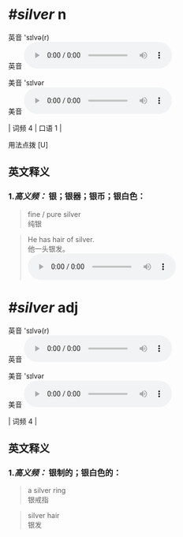 # ***\#silver*** n
英音 'sɪlvə(r)  
英音
<audio src="./media/silver-B.aac" controls="controls"></audio>

美音 'sɪlvər  
美音
<audio src="./media/silver.aac" controls="controls"></audio>



| 词频 4 | 口语 1 |  

用法点拨  [U]

英文释义
---
### 1.*高义频：* **银；银器；银币；银白色：**  

 > fine / pure silver  
 > 纯银    

 > He has hair of silver.  
 > 他一头银发。    
<audio src="./media/silver-1.aac" controls="controls"></audio>


# ***\#silver*** adj
英音 'sɪlvə(r)  
英音
<audio src="./media/silver-B.aac" controls="controls"></audio>

美音 'sɪlvər  
美音
<audio src="./media/silver.aac" controls="controls"></audio>



| 词频 4 |  

英文释义
---
### 1.*高义频：* **银制的；银白色的：**  

 > a silver ring  
 > 银戒指    

 > silver hair  
 > 银发    


